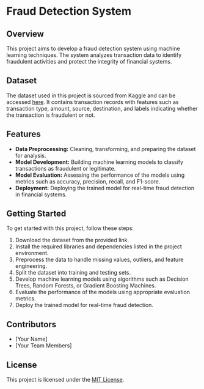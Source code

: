 # Fraud Detection System

## Overview

This project aims to develop a fraud detection system using machine learning techniques. The system analyzes transaction data to identify fraudulent activities and protect the integrity of financial systems.

## Dataset

The dataset used in this project is sourced from Kaggle and can be accessed [here](https://www.kaggle.com/datasets/abhisek34/fraud-detect-data/data). It contains transaction records with features such as transaction type, amount, source, destination, and labels indicating whether the transaction is fraudulent or not.

## Features

- **Data Preprocessing:** Cleaning, transforming, and preparing the dataset for analysis.
- **Model Development:** Building machine learning models to classify transactions as fraudulent or legitimate.
- **Model Evaluation:** Assessing the performance of the models using metrics such as accuracy, precision, recall, and F1-score.
- **Deployment:** Deploying the trained model for real-time fraud detection in financial systems.

## Getting Started

To get started with this project, follow these steps:

1. Download the dataset from the provided link.
2. Install the required libraries and dependencies listed in the project environment.
3. Preprocess the data to handle missing values, outliers, and feature engineering.
4. Split the dataset into training and testing sets.
5. Develop machine learning models using algorithms such as Decision Trees, Random Forests, or Gradient Boosting Machines.
6. Evaluate the performance of the models using appropriate evaluation metrics.
7. Deploy the trained model for real-time fraud detection.

## Contributors

- [Your Name]
- [Your Team Members]

## License

This project is licensed under the [MIT License](LICENSE).

